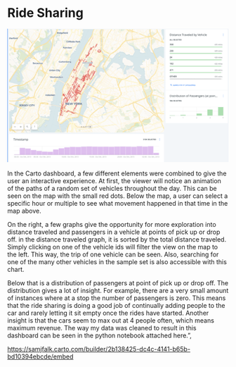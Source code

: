 # Ride Sharing

![alt text](https://github.com/samjfalk/Ride_Sharing_Data_Viz/blob/master/picture.png?raw=true)

In the Carto dashboard, a few different elements were combined to give the user an interactive experience. At first, the viewer will notice an animation of the paths of a random set of vehicles throughout the day. This can be seen on the map with the small red dots. Below the map, a user can select a specific hour or multiple to see what movement happened in that time in the map above.

On the right, a few graphs give the opportunity for more exploration into distance traveled and passengers in a vehicle at points of pick up or drop off. in the distance traveled graph, it is sorted by the total distance traveled. Simply clicking on one of the vehicle ids will filter the view on the map to the left. This way, the trip of one vehicle can be seen. Also, searching for one of the many other vehicles in the sample set is also accessible with this chart. 

Below that is a distribution of passengers at point of pick up or drop off. The distribution gives a lot of insight. For example, there are a very small amount of instances where at a stop the number of passengers is zero. This means that the ride sharing is doing a good job of continually adding people to the car and rarely letting it sit empty once the rides have started. Another insight is that the cars seem to max out at 4 people often, which means maximum revenue. 
The way my data was cleaned to result in this dashboard can be seen in the python notebook attached here.”,

https://samjfalk.carto.com/builder/2b138425-dc4c-4141-b65b-bd10394ebcde/embed
